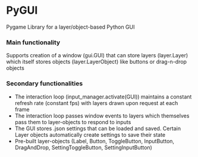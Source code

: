 # PyGUI
Pygame Library for a layer/object-based Python GUI

### Main functionality
Supports creation of a window (gui.GUI) that can store layers (layer.Layer) which itself stores objects (layer.LayerObject) like buttons or drag-n-drop objects

### Secondary functionalities
+ The interaction loop (input_manager.activate(GUI)) maintains a constant refresh rate (constant fps) with layers drawn upon request at each frame
+ The interaction loop passes window events to layers which themselves pass them to layer-objects to respond to inputs
+ The GUI stores .json settings that can be loaded and saved. Certain Layer objects automatically create settings to save their state
+ Pre-built layer-objects (Label, Button, ToggleButton, InputButton, DragAndDrop, SettingToggleButton, SettingInputButton)
